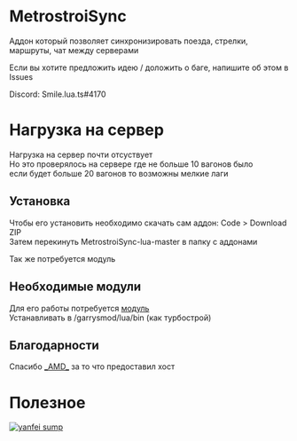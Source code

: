 # MetrostroiSync

Аддон который позволяет синхронизировать поезда, стрелки, маршруты, чат между серверами

Если вы хотите предложить идею / доложить о баге, напишите об этом в Issues

Discord: Smile.lua.ts#4170

# Нагрузка на сервер

Нагрузка на сервер почти отсуствует\
Но это проверялось на сервере где не больше 10 вагонов было\
если будет больше 20 вагонов то возможны мелкие лаги

## Установка
Чтобы его установить необходимо скачать сам аддон: Code > Download ZIP\
Затем перекинуть MetrostroiSync-lua-master в папку с аддонами

Так же потребуется модуль

## Необходимые модули

Для его работы потребуется [модуль](https://github.com/FredyH/GWSockets/releases/tag/1.2.0)\
Устанавливать в /garrysmod/lua/bin (как турбострой)

## Благодарности
Спасибо [\_AMD\_](https://blog.amd-nick.me/) за то что предоставил хост


# Полезное
[![yanfei sump](http://i3.ytimg.com/vi/YjMKybm_Lf0/maxresdefault.jpg)](https://www.youtube.com/watch?v=YjMKybm_Lf0)